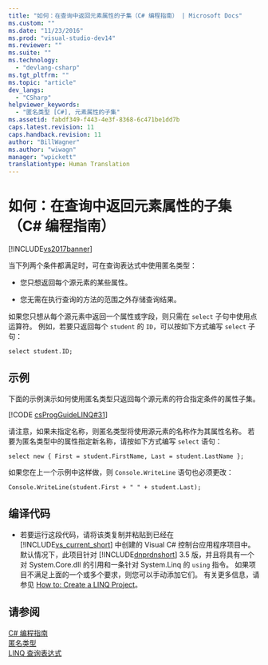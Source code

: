 ```yaml
---
title: "如何：在查询中返回元素属性的子集（C# 编程指南） | Microsoft Docs"
ms.custom: ""
ms.date: "11/23/2016"
ms.prod: "visual-studio-dev14"
ms.reviewer: ""
ms.suite: ""
ms.technology: 
  - "devlang-csharp"
ms.tgt_pltfrm: ""
ms.topic: "article"
dev_langs: 
  - "CSharp"
helpviewer_keywords: 
  - "匿名类型 [C#], 元素属性的子集"
ms.assetid: fabdf349-f443-4e3f-8368-6c471be1dd7b
caps.latest.revision: 11
caps.handback.revision: 11
author: "BillWagner"
ms.author: "wiwagn"
manager: "wpickett"
translationtype: Human Translation
---
```

# 如何：在查询中返回元素属性的子集（C# 编程指南）
[!INCLUDE[vs2017banner](../../../csharp/includes/vs2017banner.md)]

当下列两个条件都满足时，可在查询表达式中使用匿名类型：  
  
-   您只想返回每个源元素的某些属性。  
  
-   您无需在执行查询的方法的范围之外存储查询结果。  
  
 如果您只想从每个源元素中返回一个属性或字段，则只需在 `select` 子句中使用点运算符。  例如，若要只返回每个 `student` 的 `ID`，可以按如下方式编写 `select` 子句：  
  
```  
select student.ID;  
```  
  
## 示例  
 下面的示例演示如何使用匿名类型只返回每个源元素的符合指定条件的属性子集。  
  
 [!CODE [csProgGuideLINQ#31](../CodeSnippet/VS_Snippets_VBCSharp/csProgGuideLINQ#31)]  
  
 请注意，如果未指定名称，则匿名类型将使用源元素的名称作为其属性名称。  若要为匿名类型中的属性指定新名称，请按如下方式编写 `select` 语句：  
  
```  
select new { First = student.FirstName, Last = student.LastName };  
```  
  
 如果您在上一个示例中这样做，则 `Console.WriteLine` 语句也必须更改：  
  
```  
Console.WriteLine(student.First + " " + student.Last);  
```  
  
## 编译代码  
  
-   若要运行这段代码，请将该类复制并粘贴到已经在 [!INCLUDE[vs_current_short](../../../csharp/programming-guide/classes-and-structs/includes/vs_current_short_md.md)] 中创建的 Visual C\# 控制台应用程序项目中。  默认情况下，此项目针对 [!INCLUDE[dnprdnshort](../../../csharp/getting-started/includes/dnprdnshort_md.md)] 3.5 版，并且将具有一个对 System.Core.dll 的引用和一条针对 System.Linq 的 `using` 指令。  如果项目不满足上面的一个或多个要求，则您可以手动添加它们。  有关更多信息，请参见 [How to: Create a LINQ Project](../Topic/How%20to:%20Create%20a%20LINQ%20Project.md)。  
  
## 请参阅  
 [C\# 编程指南](../../../csharp/programming-guide/index.md)   
 [匿名类型](../../../csharp/programming-guide/classes-and-structs/anonymous-types.md)   
 [LINQ 查询表达式](../../../csharp/programming-guide/linq-query-expressions/index.md)